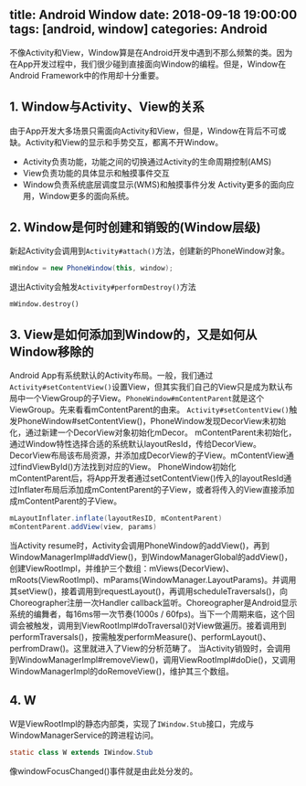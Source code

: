 title: Android Window
date: 2018-09-18 19:00:00
tags: [android, window]
categories: Android
---

不像Activity和View，Window算是在Android开发中遇到不那么频繁的类。因为在App开发过程中，我们很少碰到直接面向Window的编程。但是，Window在Android Framework中的作用却十分重要。

## 1. Window与Activity、View的关系
由于App开发大多场景只需面向Activity和View，但是，Window在背后不可或缺。Activity和View的显示和手势交互，都离不开Window。
- Activity负责功能，功能之间的切换通过Activity的生命周期控制(AMS)
- View负责功能的具体显示和触摸事件交互
- Window负责系统底层调度显示(WMS)和触摸事件分发
Activity更多的面向应用，Window更多的面向系统。
<!-- more -->

## 2. Window是何时创建和销毁的(Window层级)
新起Activity会调用到`Activity#attach()`方法，创建新的PhoneWindow对象。

```java
mWindow = new PhoneWindow(this, window);
```

退出Activity会触发`Activity#performDestroy()`方法
```
mWindow.destroy()
```


## 3. View是如何添加到Window的，又是如何从Window移除的
Android App有系统默认的Activity布局。一般，我们通过`Activity#setContentView()`设置View，但其实我们自己的View只是成为默认布局中一个ViewGroup的子View。`PhoneWindow#mContentParent`就是这个ViewGroup。先来看看mContentParent的由来。
`Activity#setContentView()`触发PhoneWindow#setContentView()，PhoneWindow发现DecorView未初始化，通过新建一个DecorView对象初始化mDecor。
mContentParent未初始化，通过Window特性选择合适的系统默认layoutResId，传给DecorView。DecorView布局该布局资源，并添加成DecorView的子View。mContentView通过findViewById()方法找到对应的View。
PhoneWindow初始化mContentParent后，将App开发者通过setContentView()传入的layoutResId通过Inflater布局后添加成mContentParent的子View，或者将传入的View直接添加成mContentParent的子View。
```java
mLayoutInflater.inflate(layoutResID, mContentParent)
mContentParent.addView(view, params)
```
当Activity resume时，Activity会调用PhoneWindow的addView()，再到WindowManagerImpl#addView()，到WindowManagerGlobal的addView()，创建ViewRootImpl，并维护三个数组：mViews(DecorView)、mRoots(ViewRootImpl)、mParams(WindowManager.LayoutParams)。并调用其setView()，接着调用到requestLayout()，再调用scheduleTraversals()，向Choreographer注册一次Handler callback监听。Choreographer是Android显示系统的编舞者，每16ms带一次节奏(1000s / 60fps)。当下一个周期来临，这个回调会被触发，调用到ViewRootImpl#doTraversal()对View做遍历。接着调用到performTraversals()，按需触发performMeasure()、performLayout()、perfromDraw()。这里就进入了View的分析范畴了。
当Activity销毁时，会调用到WindowManagerImpl#removeView()，调用ViewRootImpl#doDie()，又调用WindowManagerImpl的doRemoveView()，维护其三个数组。

## 4. W
W是ViewRootImpl的静态内部类，实现了`IWindow.Stub`接口，完成与WindowManagerService的跨进程访问。
```java
static class W extends IWindow.Stub
```
像windowFocusChanged()事件就是由此处分发的。






